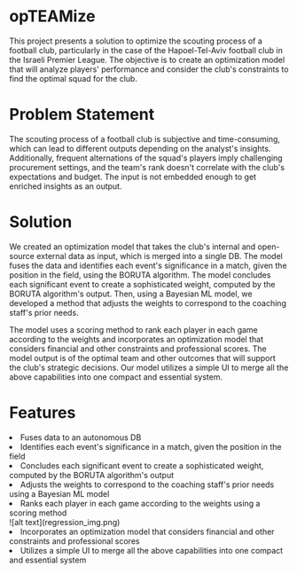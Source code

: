 
# opTEAMize
This project presents a solution to optimize the scouting process of a football club, particularly in the case of the Hapoel-Tel-Aviv football club in the Israeli Premier League. The objective is to create an optimization model that will analyze players' performance and consider the club's constraints to find the optimal squad for the club.

# Problem Statement
The scouting process of a football club is subjective and time-consuming, which can lead to different outputs depending on the analyst's insights. Additionally, frequent alternations of the squad's players imply challenging procurement settings, and the team's rank doesn't correlate with the club's expectations and budget. The input is not embedded enough to get enriched insights as an output.

# Solution
We created an optimization model that takes the club's internal and open-source external data as input, which is merged into a single DB. The model fuses the data and identifies each event's significance in a match, given the position in the field, using the BORUTA algorithm. The model concludes each significant event to create a sophisticated weight, computed by the BORUTA algorithm's output. Then, using a Bayesian ML model, we developed a method that adjusts the weights to correspond to the coaching staff's prior needs.

The model uses a scoring method to rank each player in each game according to the weights and incorporates an optimization model that considers financial and other constraints and professional scores. The model output is of the optimal team and other outcomes that will support the club's strategic decisions. Our model utilizes a simple UI to merge all the above capabilities into one compact and essential system.


# Features
<li> Fuses data to an autonomous DB</li>
<li> Identifies each event's significance in a match, given the position in the field</li>
<li> Concludes each significant event to create a sophisticated weight, computed by the BORUTA algorithm's output</li>
<li> Adjusts the weights to correspond to the coaching staff's prior needs using a Bayesian ML model</li>
<li> Ranks each player in each game according to the weights using a scoring method</li>
![alt text](regression_img.png)
<li> Incorporates an optimization model that considers financial and other constraints and professional scores</li>
<li> Utilizes a simple UI to merge all the above capabilities into one compact and essential system</li>
